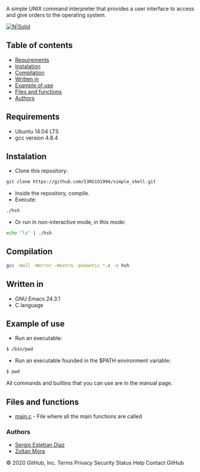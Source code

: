 A simple UNIX command interpreter that provides a user interface to access and give orders to the operating system.

[![N|Solid](https://lh3.googleusercontent.com/proxy/2HXz0jssqnR8UlxW-L4WhobBnk6O5QIBTWoUo0sv31Fbfb1pQBGFdzjZeH4UC2OCy-109f4onDje0o4eKvmSPPUYL2RQ8CSkAkJEMXcbutDOWFb-FZOdlbJZwckfRr0Eqrh2hEhSZwgnCPvzAkSoJRAj50s)](https://github.com/S3RG1O1994/simple-shell)

## Table of contents
* [Requirements](#requirements)
* [Instalation](#instalation)
* [Compilation](#compilation)
* [Written in](#written-in)
* [Example of use](#example-of-use)
* [Files and functions](#files-and-functions)
* [Authors](#authors)
## Requirements
* Ubuntu 14.04 LTS
* gcc version 4.8.4
## Instalation
*  Clone this repository:
```sh
git clone https://github.com/S3RG1O1994/simple_shell.git
```
* Inside the repository, compile.
* Execute:
```sh
./hsh
```
* Or run in non-interactive mode, in this mode:
```sh
echo "ls" | ./hsh
```
## Compilation
```sh
gcc -Wall -Werror -Wextra -pedantic *.c -o hsh
```
## Written in
* GNU Emacs 24.3.1
* C language
## Example of use
* Run an executable:
```sh
$ /bin/pwd
```
* Run an executable founded in the $PATH environment variable:
```sh
$ pwd
```
All commands and builtins that you can use are in the manual page.
## Files and functions
* [main.c](main.c) - File where all the main functions are called

### Authors
 - [Sergio Esteban Diaz](https://github.com/S3RG1O1994)
 - [Zoltan Mora](https://github.com/ZoltanMG)

© 2020 GitHub, Inc.
Terms
Privacy
Security
Status
Help
Contact GitHub
